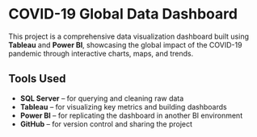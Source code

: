 # COVID-19 Global Data Dashboard

This project is a comprehensive data visualization dashboard built using **Tableau** and **Power BI**, showcasing the global impact of the COVID-19 pandemic through interactive charts, maps, and trends.

## Tools Used
- **SQL Server** – for querying and cleaning raw data
- **Tableau** – for visualizing key metrics and building dashboards
- **Power BI** – for replicating the dashboard in another BI environment
- **GitHub** – for version control and sharing the project
